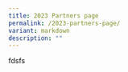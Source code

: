 ```yaml
---
title: 2023 Partners page
permalink: /2023-partners-page/
variant: markdown
description: ""
---
```

<p>fdsfs</p>